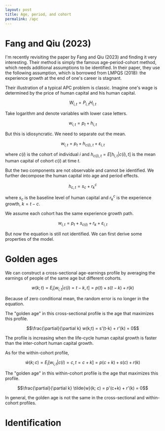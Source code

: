 ```yaml
---
layout: post
title: Age, period, and cohort
permalink: /apc
---
```


# Fang and Qiu (2023)

I'm recently revisiting the paper by Fang and Qiu (2023) and finding it very interesting. Their method is simply the famous age-period-cohort method, which needs additional assumptions to be identified. In their paper, they use the following assumption, which is borrowed from LMPQS (2018): the experience growth at the end of one's career is stagnant.

Their illustration of a typical APC problem is classic. Imagine one's wage is determined by the price of human capital and his human capital.

$$W_{i,t} = P_{i,t} H_{i,t}$$

Take logarithm and denote variables with lower case letters.

$$w_{i,t} = p_{t} + h_{i,t}$$

But this is idiosyncratic. We need to separate out the mean.

$$w_{i,t} = p_{t} + h_{c(i),t} + \varepsilon_{i,t}$$

where $c(i)$ is the cohort of individual $i$ and $h_{c(i),t} = E[h_{i,t} | c(i), t]$ is the mean human capital of cohort $c(i)$ at time $t$.

But the two components are not observable and cannot be identified. We further decompose the human capital into age and period effects.

$$ h_{c,t} = s_c + r_k^c$$

where $s_c$ is the baseline level of human capital and $r_k^c$ is the experience growth, $k = t-c$.

We assume each cohort has the same experience growth path.

$$w_{i,t} = p_{t} + s_{c(i)} + r_{k} + \varepsilon_{i,t}$$

But now the equation is still not identified. We can first derive some properties of the model.

# Golden ages

We can construct a cross-sectional age-earnings profile by averaging the earnings of people of the same age but different cohorts.

$$w(k;t) = E_i[w_{i,t} | c(i) = t-k, t] = p(t) + s(t-k) + r(k)$$

Because of zero conditional mean, the random error is no longer in the equation.

The "golden age" in this cross-sectional profile is the age that maximizes this profile.

$$\frac{\partial}{\partial k} w(k;t) = s'(t-k) + r'(k) = 0$$

The profile is increasing when the life-cycle human capital growth is faster than the inter-cohort human capital growth.

As for the within-cohort profile,

$$\tilde{w}(k; c) = E_i[w_{i,t} | c(i) = c, t = c+k] = p(c+k) + s(c) + r(k)$$

The "golden age" in this within-cohort profile is the age that maximizes this profile.

$$\frac{\partial}{\partial k} \tilde{w}(k; c) = p'(c+k) + r'(k) = 0$$

In general, the golden age is not the same in the cross-sectional and within-cohort profiles.

# Identification



